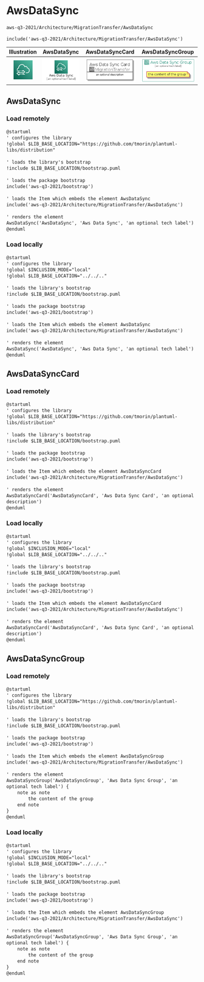 # AwsDataSync


```text
aws-q3-2021/Architecture/MigrationTransfer/AwsDataSync
```

```text
include('aws-q3-2021/Architecture/MigrationTransfer/AwsDataSync')
```



| Illustration | AwsDataSync | AwsDataSyncCard | AwsDataSyncGroup |
| :---: | :---: | :---: | :---: |
| ![illustration for Illustration](../../../aws-q3-2021/Architecture/MigrationTransfer/AwsDataSync.png) | ![illustration for AwsDataSync](../../../aws-q3-2021/Architecture/MigrationTransfer/AwsDataSync.Local.png) | ![illustration for AwsDataSyncCard](../../../aws-q3-2021/Architecture/MigrationTransfer/AwsDataSyncCard.Local.png) | ![illustration for AwsDataSyncGroup](../../../aws-q3-2021/Architecture/MigrationTransfer/AwsDataSyncGroup.Local.png) |




## AwsDataSync

### Load remotely
```plantuml
@startuml
' configures the library
!global $LIB_BASE_LOCATION="https://github.com/tmorin/plantuml-libs/distribution"

' loads the library's bootstrap
!include $LIB_BASE_LOCATION/bootstrap.puml

' loads the package bootstrap
include('aws-q3-2021/bootstrap')

' loads the Item which embeds the element AwsDataSync
include('aws-q3-2021/Architecture/MigrationTransfer/AwsDataSync')

' renders the element
AwsDataSync('AwsDataSync', 'Aws Data Sync', 'an optional tech label')
@enduml
```

### Load locally
```plantuml
@startuml
' configures the library
!global $INCLUSION_MODE="local"
!global $LIB_BASE_LOCATION="../../.."

' loads the library's bootstrap
!include $LIB_BASE_LOCATION/bootstrap.puml

' loads the package bootstrap
include('aws-q3-2021/bootstrap')

' loads the Item which embeds the element AwsDataSync
include('aws-q3-2021/Architecture/MigrationTransfer/AwsDataSync')

' renders the element
AwsDataSync('AwsDataSync', 'Aws Data Sync', 'an optional tech label')
@enduml
```

## AwsDataSyncCard

### Load remotely
```plantuml
@startuml
' configures the library
!global $LIB_BASE_LOCATION="https://github.com/tmorin/plantuml-libs/distribution"

' loads the library's bootstrap
!include $LIB_BASE_LOCATION/bootstrap.puml

' loads the package bootstrap
include('aws-q3-2021/bootstrap')

' loads the Item which embeds the element AwsDataSyncCard
include('aws-q3-2021/Architecture/MigrationTransfer/AwsDataSync')

' renders the element
AwsDataSyncCard('AwsDataSyncCard', 'Aws Data Sync Card', 'an optional description')
@enduml
```

### Load locally
```plantuml
@startuml
' configures the library
!global $INCLUSION_MODE="local"
!global $LIB_BASE_LOCATION="../../.."

' loads the library's bootstrap
!include $LIB_BASE_LOCATION/bootstrap.puml

' loads the package bootstrap
include('aws-q3-2021/bootstrap')

' loads the Item which embeds the element AwsDataSyncCard
include('aws-q3-2021/Architecture/MigrationTransfer/AwsDataSync')

' renders the element
AwsDataSyncCard('AwsDataSyncCard', 'Aws Data Sync Card', 'an optional description')
@enduml
```

## AwsDataSyncGroup

### Load remotely
```plantuml
@startuml
' configures the library
!global $LIB_BASE_LOCATION="https://github.com/tmorin/plantuml-libs/distribution"

' loads the library's bootstrap
!include $LIB_BASE_LOCATION/bootstrap.puml

' loads the package bootstrap
include('aws-q3-2021/bootstrap')

' loads the Item which embeds the element AwsDataSyncGroup
include('aws-q3-2021/Architecture/MigrationTransfer/AwsDataSync')

' renders the element
AwsDataSyncGroup('AwsDataSyncGroup', 'Aws Data Sync Group', 'an optional tech label') {
    note as note
        the content of the group
    end note
}
@enduml
```

### Load locally
```plantuml
@startuml
' configures the library
!global $INCLUSION_MODE="local"
!global $LIB_BASE_LOCATION="../../.."

' loads the library's bootstrap
!include $LIB_BASE_LOCATION/bootstrap.puml

' loads the package bootstrap
include('aws-q3-2021/bootstrap')

' loads the Item which embeds the element AwsDataSyncGroup
include('aws-q3-2021/Architecture/MigrationTransfer/AwsDataSync')

' renders the element
AwsDataSyncGroup('AwsDataSyncGroup', 'Aws Data Sync Group', 'an optional tech label') {
    note as note
        the content of the group
    end note
}
@enduml
```

